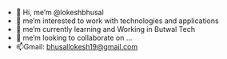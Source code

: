 - 👋 Hi, me’m @lokeshbhusal
- 👀 me’m interested to work with technologies and applications
- 🌱 me’m currently learning and Working  in Butwal Tech
- 💞️ me’m looking to collaborate on ...
- 📫Gmail: bhusallokesh19@gmail.com

<!---
lokeshbhusal/lokeshbhusal is a ✨ special ✨ repository coz its `README.md` (this file) appears on your GitHub profile.
You can click the Preview link to take a look at your changes.
--->
